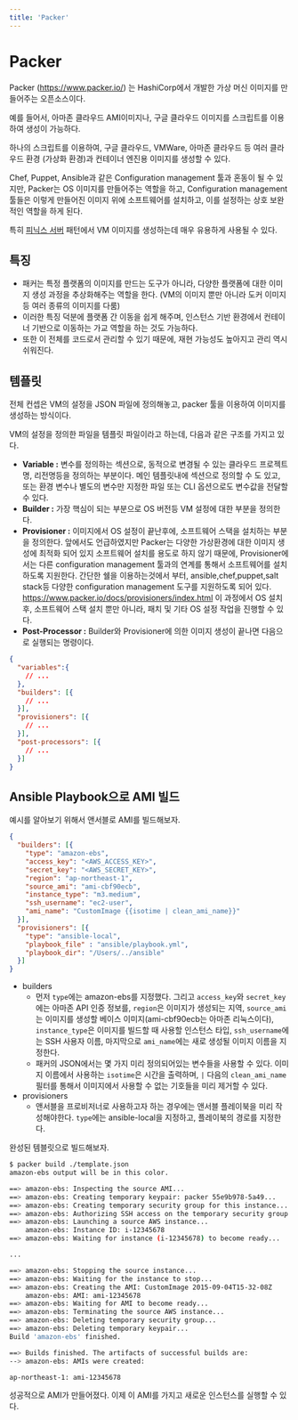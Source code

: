 ```yaml
---
title: 'Packer'
---
```

# Packer

Packer (https://www.packer.io/) 는 HashiCorp에서 개발한 가상 머신 이미지를 만들어주는 오픈소스이다. 

예를 들어서, 아마존 클라우드 AMI이미지나, 구글 클라우드 이미지를 스크립트를 이용하여 생성이 가능하다.

하나의 스크립트를 이용하여, 구글 클라우드, VMWare, 아마존 클라우드 등 여러 클라우드 환경 (가상화 환경)과 컨테이너 엔진용 이미지를 생성할 수 있다.

Chef, Puppet, Ansible과 같은 Configuration management 툴과 혼동이 될 수 있지만, Packer는 OS 이미지를 만들어주는 역할을 하고, Configuration management 툴들은 이렇게 만들어진 이미지 위에 소프트웨어를 설치하고, 이를 설정하는 상호 보완적인 역할을 하게 된다. 

특히 [피닉스 서버](./IaC/Phoenix%E2%80%85Server.md) 패턴에서 VM 이미지를 생성하는데 매우 유용하게 사용될 수 있다.

## 특징

- 패커는 특정 플랫폼의 이미지를 만드는 도구가 아니라, 다양한 플랫폼에 대한 이미지 생성 과정을 추상화해주는 역할을 한다. (VM의 이미지 뿐만 아니라 도커 이미지 등 여러 종류의 이미지를 다룸) 
- 이러한 특징 덕분에 플랫폼 간 이동을 쉽게 해주며, 인스턴스 기반 환경에서 컨테이너 기반으로 이동하는 가교 역할을 하는 것도 가능하다.
- 또한 이 전체를 코드로서 관리할 수 있기 때문에, 재현 가능성도 높아지고 관리 역시 쉬워진다.

## 템플릿

전체 컨셉은 VM의 설정을 JSON 파일에 정의해놓고, packer 툴을 이용하여 이미지를 생성하는 방식이다. 

VM의 설정을 정의한 파일을 템플릿 파일이라고 하는데, 다음과 같은 구조를 가지고 있다. 

- **Variable :** 변수를 정의하는 섹션으로, 동적으로 변경될 수 있는 클라우드 프로젝트명, 리전명등을 정의하는 부분이다. 메인 템플릿내에 섹션으로 정의할 수 도 있고, 또는 환경 변수나 별도의 변수만 지정한 파일 또는 CLI 옵션으로도 변수값을 전달할 수 있다. 
- **Builder :** 가장 핵심이 되는 부분으로 OS 버전등 VM 설정에 대한 부분을 정의한다. 
- **Provisioner :** 이미지에서 OS 설정이 끝난후에, 소프트웨어 스택을 설치하는 부분을 정의한다. 앞에서도 언급하였지만 Packer는 다양한 가상환경에 대한 이미지 생성에 최적화 되어 있지 소프트웨어 설치를 용도로 하지 않기 때문에, Provisioner에서는 다른 configuration management 툴과의 연계를 통해서 소프트웨어를 설치하도록 지원한다. 간단한 쉘을 이용하는것에서 부터, ansible,chef,puppet,salt stack등 다양한 configuration management 도구를 지원하도록 되어 있다. https://www.packer.io/docs/provisioners/index.html
이 과정에서 OS 설치 후, 소프트웨어 스택 설치 뿐만 아니라, 패치 및 기타 OS 설정 작업을 진행할 수 있다. 
- **Post-Processor :** Builder와 Provisioner에 의한 이미지 생성이 끝나면 다음으로 실행되는 명령이다. 

```json
{
  "variables":{
    // ...
  },
  "builders": [{
    // ...
  }],
  "provisioners": [{
    // ...
  }],
  "post-processors": [{
    // ...
  }]
}
```

## Ansible Playbook으로 AMI 빌드

예시를 알아보기 위해서 앤서블로 AMI를 빌드해보자.

```json
{
  "builders": [{
    "type": "amazon-ebs",
    "access_key": "<AWS_ACCESS_KEY>",
    "secret_key": "<AWS_SECRET_KEY>",
    "region": "ap-northeast-1",
    "source_ami": "ami-cbf90ecb",
    "instance_type": "m3.medium",
    "ssh_username": "ec2-user",
    "ami_name": "CustomImage {{isotime | clean_ami_name}}"
  }],
  "provisioners": [{
    "type": "ansible-local",
    "playbook_file" : "ansible/playbook.yml",
    "playbook_dir": "/Users/../ansible"
  }]
}
```

- builders
    - 먼저 `type`에는 amazon-ebs를 지정했다. 그리고 `access_key`와 `secret_key`에는 아마존 API 인증 정보를, `region`은 이미지가 생성되는 지역, `source_ami`는 이미지를 생성할 베이스 이미지(ami-cbf90ecb는 아마존 리눅스이다), `instance_type`은 이미지를 빌드할 때 사용할 인스턴스 타입, `ssh_username`에는 SSH 사용자 이름, 마지막으로 `ami_name`에는 새로 생성될 이미지 이름을 지정한다.
    - 패커의 JSON에서는 몇 가지 미리 정의되어있는 변수들을 사용할 수 있다. 이미지 이름에서 사용하는 `isotime`은 시간을 출력하며, `|` 다음의 `clean_ami_name` 필터를 통해서 이미지에서 사용할 수 없는 기호들을 미리 제거할 수 있다.
- provisioners
    - 앤서블을 프로비저너로 사용하고자 하는 경우에는 앤서블 플레이북을 미리 작성해야한다. `type`에는 ansible-local을 지정하고, 플레이북의 경로를 지정한다. 

완성된 템블릿으로 빌드해보자.

```bash
$ packer build ./template.json
amazon-ebs output will be in this color.

==> amazon-ebs: Inspecting the source AMI...
==> amazon-ebs: Creating temporary keypair: packer 55e9b978-5a49...
==> amazon-ebs: Creating temporary security group for this instance...
==> amazon-ebs: Authorizing SSH access on the temporary security group...
==> amazon-ebs: Launching a source AWS instance...
    amazon-ebs: Instance ID: i-12345678
==> amazon-ebs: Waiting for instance (i-12345678) to become ready...

...

==> amazon-ebs: Stopping the source instance...
==> amazon-ebs: Waiting for the instance to stop...
==> amazon-ebs: Creating the AMI: CustomImage 2015-09-04T15-32-08Z
    amazon-ebs: AMI: ami-12345678
==> amazon-ebs: Waiting for AMI to become ready...
==> amazon-ebs: Terminating the source AWS instance...
==> amazon-ebs: Deleting temporary security group...
==> amazon-ebs: Deleting temporary keypair...
Build 'amazon-ebs' finished.

==> Builds finished. The artifacts of successful builds are:
--> amazon-ebs: AMIs were created:

ap-northeast-1: ami-12345678
```

성공적으로 AMI가 만들어졌다. 이제 이 AMI를 가지고 새로운 인스턴스를 실행할 수 있다.